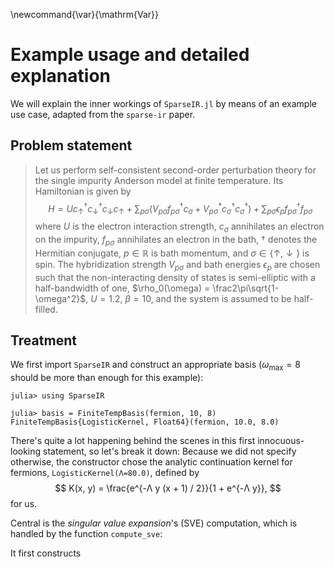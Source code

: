 \newcommand{\var}{\mathrm{Var}}

# Example usage and detailed explanation

We will explain the inner workings of `SparseIR.jl` by means of an example use case, adapted from the `sparse-ir` paper.
<!-- TODO: link to paper once it's released -->

## Problem statement

> Let us perform self-consistent second-order perturbation theory for the single impurity Anderson model at finite temperature.
> Its Hamiltonian is given by
> $$
>     H = U c^\dagger_\uparrow c^\dagger_\downarrow c_\downarrow c_\uparrow + \sum_{p\sigma} \big(V_{p\sigma}  f_{p\sigma}^\dagger c_\sigma + V_{p\sigma}^* c_\sigma^\dagger c_\sigma^\dagger\big) + \sum_{p\sigma} \epsilon_{p} f_{p\sigma}^\dagger f_{p\sigma}
> $$
> where $U$ is the electron interaction strength, $c_\sigma$ annihilates an electron on the impurity, $f_{p\sigma}$ annihilates an electron in the bath, $\dagger$ denotes the Hermitian conjugate, $p\in\mathbb R$ is bath momentum, and $\sigma\in\{\uparrow, \downarrow\}$ is spin.
> The hybridization strength $V_{p\sigma}$ and bath energies $\epsilon_p$ are chosen such that the non-interacting density of states is semi-elliptic with a half-bandwidth of one, $\rho_0(\omega) = \frac2\pi\sqrt{1-\omega^2}$, $U=1.2$, $\beta=10$, and the system is assumed to be half-filled.

## Treatment

We first import `SparseIR` and construct an appropriate basis ($\omega_\mathrm{max} = 8$ should be more than enough for this example):
```julia-repl
julia> using SparseIR

julia> basis = FiniteTempBasis(fermion, 10, 8)
FiniteTempBasis{LogisticKernel, Float64}(fermion, 10.0, 8.0)
```
There's quite a lot happening behind the scenes in this first innocuous-looking statement, so let's break it down:
Because we did not specify otherwise, the constructor chose the analytic continuation kernel for fermions, `LogisticKernel(Λ=80.0)`, defined by
$$
    K(x, y) = \frac{e^{-Λ y (x + 1) / 2}}{1 + e^{-Λ y}},
$$
for us.

Central is the _singular value expansion_'s (SVE) computation, which is handled by the function `compute_sve`:

It first constructs 